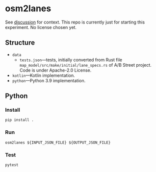 osm2lanes
=========

See [discussion](https://github.com/a-b-street/abstreet/discussions/789) for
context.  This repo is currently just for starting this experiment.  No license
chosen yet.

Structure
---------

  * `data`
    * `tests.json`—tests, initially converted from Rust file
      `map_model/src/make/initial/lane_specs.rs` of A/B Street project.  Code is
      under Apache-2.0 License.
  * `kotlin`—Kotlin implementation.
  * `python`—Python 3.9 implementation.

Python
------

### Install ###

```shell
pip install .
```

### Run ###

```shell
osm2lanes ${INPUT_JSON_FILE} ${OUTPUT_JSON_FILE}
```

### Test ###

```shell
pytest
```